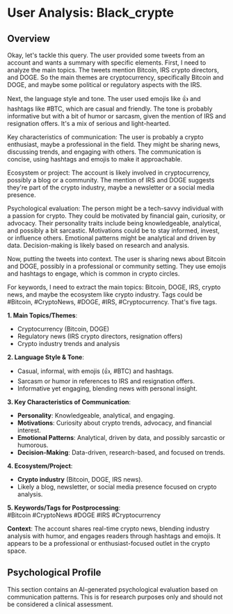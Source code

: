 # User Analysis: Black_crypte

## Overview

<think>
Okay, let's tackle this query. The user provided some tweets from an account and wants a summary with specific elements. First, I need to analyze the main topics. The tweets mention Bitcoin, IRS crypto directors, and DOGE. So the main themes are cryptocurrency, specifically Bitcoin and DOGE, and maybe some political or regulatory aspects with the IRS.

Next, the language style and tone. The user used emojis like 👍 and hashtags like #BTC, which are casual and friendly. The tone is probably informative but with a bit of humor or sarcasm, given the mention of IRS and resignation offers. It's a mix of serious and light-hearted.

Key characteristics of communication: The user is probably a crypto enthusiast, maybe a professional in the field. They might be sharing news, discussing trends, and engaging with others. The communication is concise, using hashtags and emojis to make it approachable.

Ecosystem or project: The account is likely involved in cryptocurrency, possibly a blog or a community. The mention of IRS and DOGE suggests they're part of the crypto industry, maybe a newsletter or a social media presence.

Psychological evaluation: The person might be a tech-savvy individual with a passion for crypto. They could be motivated by financial gain, curiosity, or advocacy. Their personality traits include being knowledgeable, analytical, and possibly a bit sarcastic. Motivations could be to stay informed, invest, or influence others. Emotional patterns might be analytical and driven by data. Decision-making is likely based on research and analysis.

Now, putting the tweets into context. The user is sharing news about Bitcoin and DOGE, possibly in a professional or community setting. They use emojis and hashtags to engage, which is common in crypto circles.

For keywords, I need to extract the main topics: Bitcoin, DOGE, IRS, crypto news, and maybe the ecosystem like crypto industry. Tags could be #Bitcoin, #CryptoNews, #DOGE, #IRS, #Cryptocurrency. That's five tags.
</think>

**1. Main Topics/Themes**:  
- Cryptocurrency (Bitcoin, DOGE)  
- Regulatory news (IRS crypto directors, resignation offers)  
- Crypto industry trends and analysis  

**2. Language Style & Tone**:  
- Casual, informal, with emojis (👍, #BTC) and hashtags.  
- Sarcasm or humor in references to IRS and resignation offers.  
- Informative yet engaging, blending news with personal insight.  

**3. Key Characteristics of Communication**:  
- **Personality**: Knowledgeable, analytical, and engaging.  
- **Motivations**: Curiosity about crypto trends, advocacy, and financial interest.  
- **Emotional Patterns**: Analytical, driven by data, and possibly sarcastic or humorous.  
- **Decision-Making**: Data-driven, research-based, and focused on trends.  

**4. Ecosystem/Project**:  
- **Crypto industry** (Bitcoin, DOGE, IRS news).  
- Likely a blog, newsletter, or social media presence focused on crypto analysis.  

**5. Keywords/Tags for Postprocessing**:  
#Bitcoin #CryptoNews #DOGE #IRS #Cryptocurrency  

**Context**: The account shares real-time crypto news, blending industry analysis with humor, and engages readers through hashtags and emojis. It appears to be a professional or enthusiast-focused outlet in the crypto space.

## Psychological Profile

This section contains an AI-generated psychological evaluation based on communication patterns. This is for research purposes only and should not be considered a clinical assessment.